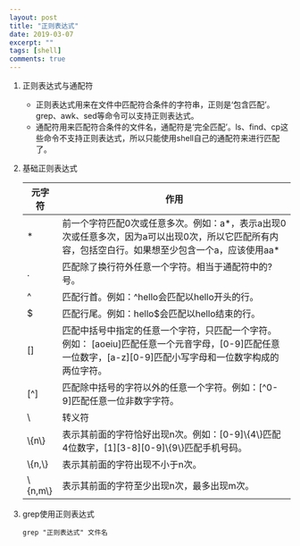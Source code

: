 ```yaml
---
layout: post
title: "正则表达式"
date: 2019-03-07
excerpt: ""
tags: [shell]
comments: true
---
```


1. 正则表达式与通配符

   - 正则表达式用来在文件中匹配符合条件的字符串，正则是‘包含匹配’。grep、awk、sed等命令可以支持正则表达式。
   - 通配符用来匹配符合条件的文件名，通配符是‘完全匹配’。ls、find、cp这些命令不支持正则表达式，所以只能使用shell自己的通配符来进行匹配了。

2. 基础正则表达式

   | 元字符    | 作用                                                         |
   | --------- | ------------------------------------------------------------ |
   | *         | 前一个字符匹配0次或任意多次。例如：a*，表示a出现0次或任意多次，因为a可以出现0次，所以它匹配所有内容，包括空白行。如果想至少包含一个a，应该使用aa\* |
   | .         | 匹配除了换行符外任意一个字符。相当于通配符中的?号。          |
   | ^         | 匹配行首。例如：^hello会匹配以hello开头的行。                |
   | $         | 匹配行尾。例如：hello$会匹配以hello结束的行。                |
   | []        | 匹配中括号中指定的任意一个字符，只匹配一个字符。<br />例如： [aoeiu]匹配任意一个元音字母，[0-9]匹配任意一位数字，[a-z]\[0-9]匹配小写字母和一位数字构成的两位字符。 |
   | [^]       | 匹配除中括号的字符以外的任意一个字符。例如：[\^0-9]匹配任意一位非数字字符。 |
   | \         | 转义符                                                       |
   | \\{n\\}   | 表示其前面的字符恰好出现n次。例如：[0-9]\\{4\\}匹配4位数字，[1]\[3-8]\[0-9]\\{9\\}匹配手机号码。 |
   | \\{n,\\}  | 表示其前面的字符出现不小于n次。                              |
   | \\{n,m\\} | 表示其前面的字符至少出现n次，最多出现m次。                   |

3. grep使用正则表达式

   ```shell
   grep "正则表达式" 文件名
   ```

   

